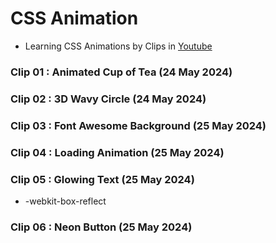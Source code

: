 # CSS Animation
- Learning CSS Animations by Clips in [Youtube](https://youtube.com/playlist?list=PL5e68lK9hEzcZLltZrc3NDlKWS3XygchY&si=5SBDiuqwyLqcqAPM)

### Clip 01 : Animated Cup of Tea (24 May 2024)

### Clip 02 : 3D Wavy Circle (24 May 2024)

### Clip 03 : Font Awesome Background (25 May 2024)

### Clip 04 : Loading Animation (25 May 2024)

### Clip 05 : Glowing Text (25 May 2024)
- -webkit-box-reflect

### Clip 06 : Neon Button (25 May 2024)